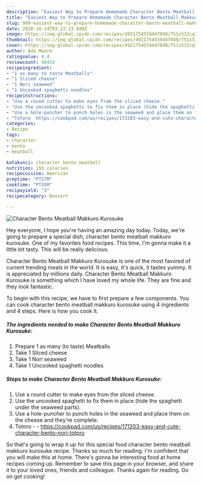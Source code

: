 ```yaml
---
description: "Easiest Way to Prepare Homemade Character Bento Meatball Makkuro Kurosuke"
title: "Easiest Way to Prepare Homemade Character Bento Meatball Makkuro Kurosuke"
slug: 909-easiest-way-to-prepare-homemade-character-bento-meatball-makkuro-kurosuke
date: 2020-10-24T03:23:23.849Z
image: https://img-global.cpcdn.com/recipes/4921754559447040/751x532cq70/character-bento-meatball-makkuro-kurosuke-recipe-main-photo.jpg
thumbnail: https://img-global.cpcdn.com/recipes/4921754559447040/751x532cq70/character-bento-meatball-makkuro-kurosuke-recipe-main-photo.jpg
cover: https://img-global.cpcdn.com/recipes/4921754559447040/751x532cq70/character-bento-meatball-makkuro-kurosuke-recipe-main-photo.jpg
author: Ada Moore
ratingvalue: 4.4
reviewcount: 46433
recipeingredient:
- "1 as many to taste Meatballs"
- "1 Sliced cheese"
- "1 Nori seaweed"
- "1 Uncooked spaghetti noodles"
recipeinstructions:
- "Use a round cutter to make eyes from the sliced cheese."
- "Use the uncooked spaghetti to fix them in place (hide the spaghetti under the seaweed parts)."
- "Use a hole-puncher to punch holes in the seaweed and place them on the cheese and they&#39;re complete."
- "Totoro  https://cookpad.com/us/recipes/171203-easy-and-cute-character-bento-nori-totoro"
categories:
- Recipe
tags:
- character
- bento
- meatball

katakunci: character bento meatball 
nutrition: 155 calories
recipecuisine: American
preptime: "PT27M"
cooktime: "PT35M"
recipeyield: "3"
recipecategory: Dessert

---
```



![Character Bento Meatball Makkuro Kurosuke](https://img-global.cpcdn.com/recipes/4921754559447040/751x532cq70/character-bento-meatball-makkuro-kurosuke-recipe-main-photo.jpg)

Hey everyone, I hope you're having an amazing day today. Today, we're going to prepare a special dish, character bento meatball makkuro kurosuke. One of my favorites food recipes. This time, I'm gonna make it a little bit tasty. This will be really delicious.

Character Bento Meatball Makkuro Kurosuke is one of the most favored of current trending meals in the world. It is easy, it's quick, it tastes yummy. It is appreciated by millions daily. Character Bento Meatball Makkuro Kurosuke is something which I have loved my whole life. They are fine and they look fantastic.




To begin with this recipe, we have to first prepare a few components. You can cook character bento meatball makkuro kurosuke using 4 ingredients and 4 steps. Here is how you cook it.

<!--inarticleads1-->

##### The ingredients needed to make Character Bento Meatball Makkuro Kurosuke:

1. Prepare 1 as many (to taste) Meatballs
1. Take 1 Sliced cheese
1. Take 1 Nori seaweed
1. Take 1 Uncooked spaghetti noodles




<!--inarticleads2-->

##### Steps to make Character Bento Meatball Makkuro Kurosuke:

1. Use a round cutter to make eyes from the sliced cheese.
1. Use the uncooked spaghetti to fix them in place (hide the spaghetti under the seaweed parts).
1. Use a hole-puncher to punch holes in the seaweed and place them on the cheese and they&#39;re complete.
1. Totoro -  - https://cookpad.com/us/recipes/171203-easy-and-cute-character-bento-nori-totoro




So that's going to wrap it up for this special food character bento meatball makkuro kurosuke recipe. Thanks so much for reading. I'm confident that you will make this at home. There's gonna be interesting food at home recipes coming up. Remember to save this page in your browser, and share it to your loved ones, friends and colleague. Thanks again for reading. Go on get cooking!
